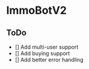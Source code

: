 # ImmoBotV2
## ToDo

- [] Add multi-user support
- [] Add buying support
- [] Add better error handling

  
